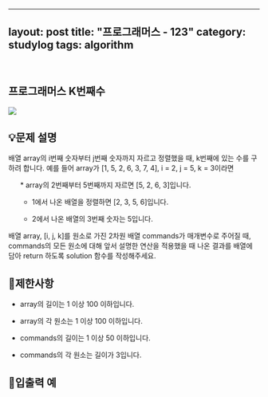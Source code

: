 ﻿
---
layout: post
title: "프로그래머스 - 123"
category: studylog
tags: algorithm
---

<br>

## 프로그래머스 K번째수


![](https://velog.velcdn.com/images/dlsdud9098/post/e1464da6-734f-4172-a5d3-8df73b71a328/image.png)
## 💡문제 설명
배열 array의 i번째 숫자부터 j번째 숫자까지 자르고 정렬했을 때, k번째에 있는 수를 구하려 합니다.
예를 들어 array가 [1, 5, 2, 6, 3, 7, 4], i = 2, j = 5, k = 3이라면
<ol>
* array의 2번째부터 5번째까지 자르면 [5, 2, 6, 3]입니다.




* 1에서 나온 배열을 정렬하면 [2, 3, 5, 6]입니다.




* 2에서 나온 배열의 3번째 숫자는 5입니다.


</ol>배열 array, [i, j, k]를 원소로 가진 2차원 배열 commands가 매개변수로 주어질 때, commands의 모든 원소에 대해 앞서 설명한 연산을 적용했을 때 나온 결과를 배열에 담아 return 하도록 solution 함수를 작성해주세요.


## 🚫제한사항


* array의 길이는 1 이상 100 이하입니다.




* array의 각 원소는 1 이상 100 이하입니다.




* commands의 길이는 1 이상 50 이하입니다.




* commands의 각 원소는 길이가 3입니다.




## 🔢입출력 예
